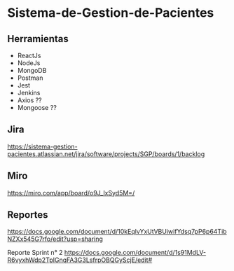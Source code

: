 # Sistema-de-Gestion-de-Pacientes

## Herramientas
- ReactJs 
- NodeJs
- MongoDB
- Postman
- Jest
- Jenkins
- Axios ?? 
- Mongoose ??


## Jira 
https://sistema-gestion-pacientes.atlassian.net/jira/software/projects/SGP/boards/1/backlog

## Miro 
https://miro.com/app/board/o9J_lxSyd5M=/

## Reportes
https://docs.google.com/document/d/10kEqlvYxUtVBUiwifYdsq7pP6p64TibNZXx545G7rfo/edit?usp=sharing

Reporte Sprint n° 2
https://docs.google.com/document/d/1s91MdLV-R6vyxhWdp2TpIGnqFA3G3LsfrpOBQGyScjE/edit#
